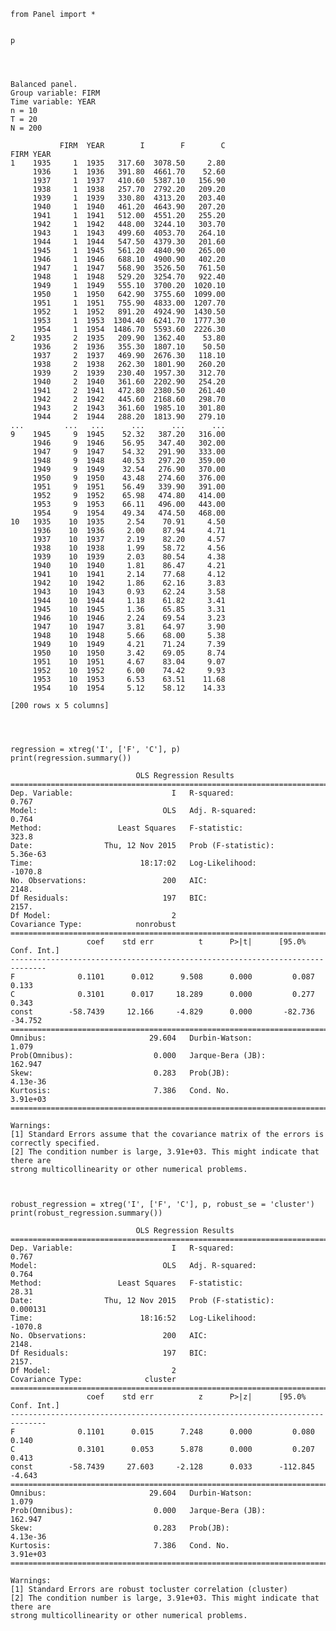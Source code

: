 

    from Panel import *


    p




    Balanced panel.
    Group variable: FIRM
    Time variable: YEAR
    n = 10
    T = 20
    N = 200
    
               FIRM  YEAR        I        F        C
    FIRM YEAR                                       
    1    1935     1  1935   317.60  3078.50     2.80
         1936     1  1936   391.80  4661.70    52.60
         1937     1  1937   410.60  5387.10   156.90
         1938     1  1938   257.70  2792.20   209.20
         1939     1  1939   330.80  4313.20   203.40
         1940     1  1940   461.20  4643.90   207.20
         1941     1  1941   512.00  4551.20   255.20
         1942     1  1942   448.00  3244.10   303.70
         1943     1  1943   499.60  4053.70   264.10
         1944     1  1944   547.50  4379.30   201.60
         1945     1  1945   561.20  4840.90   265.00
         1946     1  1946   688.10  4900.90   402.20
         1947     1  1947   568.90  3526.50   761.50
         1948     1  1948   529.20  3254.70   922.40
         1949     1  1949   555.10  3700.20  1020.10
         1950     1  1950   642.90  3755.60  1099.00
         1951     1  1951   755.90  4833.00  1207.70
         1952     1  1952   891.20  4924.90  1430.50
         1953     1  1953  1304.40  6241.70  1777.30
         1954     1  1954  1486.70  5593.60  2226.30
    2    1935     2  1935   209.90  1362.40    53.80
         1936     2  1936   355.30  1807.10    50.50
         1937     2  1937   469.90  2676.30   118.10
         1938     2  1938   262.30  1801.90   260.20
         1939     2  1939   230.40  1957.30   312.70
         1940     2  1940   361.60  2202.90   254.20
         1941     2  1941   472.80  2380.50   261.40
         1942     2  1942   445.60  2168.60   298.70
         1943     2  1943   361.60  1985.10   301.80
         1944     2  1944   288.20  1813.90   279.10
    ...         ...   ...      ...      ...      ...
    9    1945     9  1945    52.32   387.20   316.00
         1946     9  1946    56.95   347.40   302.00
         1947     9  1947    54.32   291.90   333.00
         1948     9  1948    40.53   297.20   359.00
         1949     9  1949    32.54   276.90   370.00
         1950     9  1950    43.48   274.60   376.00
         1951     9  1951    56.49   339.90   391.00
         1952     9  1952    65.98   474.80   414.00
         1953     9  1953    66.11   496.00   443.00
         1954     9  1954    49.34   474.50   468.00
    10   1935    10  1935     2.54    70.91     4.50
         1936    10  1936     2.00    87.94     4.71
         1937    10  1937     2.19    82.20     4.57
         1938    10  1938     1.99    58.72     4.56
         1939    10  1939     2.03    80.54     4.38
         1940    10  1940     1.81    86.47     4.21
         1941    10  1941     2.14    77.68     4.12
         1942    10  1942     1.86    62.16     3.83
         1943    10  1943     0.93    62.24     3.58
         1944    10  1944     1.18    61.82     3.41
         1945    10  1945     1.36    65.85     3.31
         1946    10  1946     2.24    69.54     3.23
         1947    10  1947     3.81    64.97     3.90
         1948    10  1948     5.66    68.00     5.38
         1949    10  1949     4.21    71.24     7.39
         1950    10  1950     3.42    69.05     8.74
         1951    10  1951     4.67    83.04     9.07
         1952    10  1952     6.00    74.42     9.93
         1953    10  1953     6.53    63.51    11.68
         1954    10  1954     5.12    58.12    14.33
    
    [200 rows x 5 columns]




    regression = xtreg('I', ['F', 'C'], p)
    print(regression.summary())

                                OLS Regression Results                            
    ==============================================================================
    Dep. Variable:                      I   R-squared:                       0.767
    Model:                            OLS   Adj. R-squared:                  0.764
    Method:                 Least Squares   F-statistic:                     323.8
    Date:                Thu, 12 Nov 2015   Prob (F-statistic):           5.36e-63
    Time:                        18:17:02   Log-Likelihood:                -1070.8
    No. Observations:                 200   AIC:                             2148.
    Df Residuals:                     197   BIC:                             2157.
    Df Model:                           2                                         
    Covariance Type:            nonrobust                                         
    ==============================================================================
                     coef    std err          t      P>|t|      [95.0% Conf. Int.]
    ------------------------------------------------------------------------------
    F              0.1101      0.012      9.508      0.000         0.087     0.133
    C              0.3101      0.017     18.289      0.000         0.277     0.343
    const        -58.7439     12.166     -4.829      0.000       -82.736   -34.752
    ==============================================================================
    Omnibus:                       29.604   Durbin-Watson:                   1.079
    Prob(Omnibus):                  0.000   Jarque-Bera (JB):              162.947
    Skew:                           0.283   Prob(JB):                     4.13e-36
    Kurtosis:                       7.386   Cond. No.                     3.91e+03
    ==============================================================================
    
    Warnings:
    [1] Standard Errors assume that the covariance matrix of the errors is correctly specified.
    [2] The condition number is large, 3.91e+03. This might indicate that there are
    strong multicollinearity or other numerical problems.



    robust_regression = xtreg('I', ['F', 'C'], p, robust_se = 'cluster')
    print(robust_regression.summary())

                                OLS Regression Results                            
    ==============================================================================
    Dep. Variable:                      I   R-squared:                       0.767
    Model:                            OLS   Adj. R-squared:                  0.764
    Method:                 Least Squares   F-statistic:                     28.31
    Date:                Thu, 12 Nov 2015   Prob (F-statistic):           0.000131
    Time:                        18:16:52   Log-Likelihood:                -1070.8
    No. Observations:                 200   AIC:                             2148.
    Df Residuals:                     197   BIC:                             2157.
    Df Model:                           2                                         
    Covariance Type:              cluster                                         
    ==============================================================================
                     coef    std err          z      P>|z|      [95.0% Conf. Int.]
    ------------------------------------------------------------------------------
    F              0.1101      0.015      7.248      0.000         0.080     0.140
    C              0.3101      0.053      5.878      0.000         0.207     0.413
    const        -58.7439     27.603     -2.128      0.033      -112.845    -4.643
    ==============================================================================
    Omnibus:                       29.604   Durbin-Watson:                   1.079
    Prob(Omnibus):                  0.000   Jarque-Bera (JB):              162.947
    Skew:                           0.283   Prob(JB):                     4.13e-36
    Kurtosis:                       7.386   Cond. No.                     3.91e+03
    ==============================================================================
    
    Warnings:
    [1] Standard Errors are robust tocluster correlation (cluster)
    [2] The condition number is large, 3.91e+03. This might indicate that there are
    strong multicollinearity or other numerical problems.

